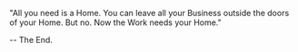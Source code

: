    "All you need is a Home.
   You can leave all your Business outside the doors of your Home.
   But no. Now the Work needs your Home."

-- The End.

